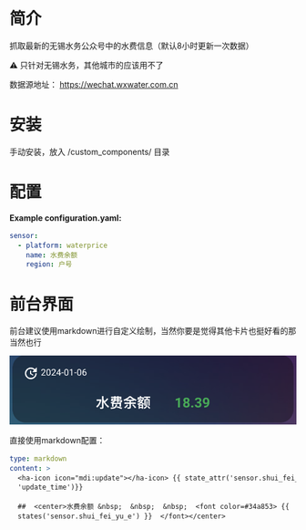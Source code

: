 # 简介
抓取最新的无锡水务公众号中的水费信息（默认8小时更新一次数据）

<aside>
⚠️ 只针对无锡水务，其他城市的应该用不了

</aside>

数据源地址： https://wechat.wxwater.com.cn

# 安装
手动安装，放入 <config directory>/custom_components/ 目录

# 配置
**Example configuration.yaml:**
```yaml
sensor:
  - platform: waterprice
    name: 水费余额
    region: 户号 
```


# 前台界面
前台建议使用markdown进行自定义绘制，当然你要是觉得其他卡片也挺好看的那当然也行

![avatar](https://github.com/maydaychen/waterPrice/blob/main/1.png)

直接使用markdown配置：
```yaml
type: markdown
content: >
  <ha-icon icon="mdi:update"></ha-icon> {{ state_attr('sensor.shui_fei_yu_e',
  'update_time')}} 

  ##  <center>水费余额 &nbsp;  &nbsp;  &nbsp;  <font color=#34a853> {{
  states('sensor.shui_fei_yu_e') }}  </font></center> 

```